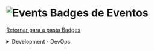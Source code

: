<!-- # Participação de Eventos -->
# <img src="https://raw.githubusercontent.com/Tarikul-Islam-Anik/Animated-Fluent-Emojis/master/Emojis/Activities/Admission%20Tickets.png" alt="Events" width="45px"> Badges de Eventos
[Retornar para a pasta Badges](../)

<details><summary>Development - DevOps</summary>
    <div>
        <img src="./devops/220803_Docker_PH_Iniciativa_Devops.png" alt="iniciativa_devops-docker" style="height:180px; width:auto;">
        <img src="./devops/220805_Kubernetes_PH_Iniciativa_Devops.png" alt="iniciativa_devops-kubernetes" style="height:180px; width:auto;">
        <img src="./devops/220806_GitHub_Actions_PH_Iniciativa_Devops.png" alt="iniciativa_devops-terrafom" style="height:180px; width:auto;">
        <img src="./devops/220806_Terraform_PH_Iniciativa_Devops.png" alt="iniciativa_devops-github_actions" style="height:180px; width:auto;">
        <img src="./devops/220807_Prometheus...Grafana_PH_Iniciativa_Devops.png" alt="iniciativa_devops-prometheus_grafana" style="height:180px; width:auto;">
    </div>
</details>